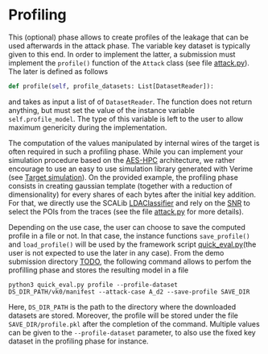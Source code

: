 # Profiling

This (optional) phase allows to create profiles of the leakage that can be used
afterwards in the attack phase. The variable key dataset is typically given to
this end. In order to implement the latter, a submission must implement the
`profile()` function of the `Attack` class (see file [attack.py](TODO)). The later is defined as follows
```python
def profile(self, profile_datasets: List[DatasetReader]):
```
and takes as input a list of of `DatasetReader`. The function does not return
anything, but must set the value of the instance variable `self.profile_model`. 
The type of this variable is left to the user to allow maximum genericity
during the implementation. 

The computation of the values manipulated by internal wires of the target is
often required in such a profiling phase. While you can implement your
simulation procedure based on the
[AES-HPC](https://github.com/simple-crypto/aes_hpc) architecture, we rather
encourage to use an easy to use simulation library generated with Verime (see
[Target simulation](./target_simulation.md)).  On the provided example, the
profiling phase consists in creating gaussian template (together with a
reduction of dimensionality) for every shares of each bytes after the initial
key addition. For that, we directly use the SCALib
[LDAClassifier](https://scalib.readthedocs.io/en/stable/source/_generated/scalib.modeling.LDAClassifier.html#scalib.modeling.LDAClassifier)
and rely on the [SNR](https://scalib.readthedocs.io/en/stable/source/_generated/scalib.metrics.SNR.html) to select the POIs from the traces
(see the file [attack.py](TODO) for more details).

Depending on the use case, the user can choose to save the computed profile in
a file or not.  In that case, the instance functions `save_profile()` and
`load_profile()` will be used by the framework script [quick_eval.py](TODO)(the
user is not expected to use the later in any case). 
From the demo submission directory [TODO](TODO), the following command allows to
perfom the profilling phase and stores the resulting model in a file
```
python3 quick_eval.py profile --profile-dataset DS_DIR_PATH/vk0/manifest --attack-case A_d2 --save-profile SAVE_DIR
```
Here, `DS_DIR_PATH` is the path to the directory where the downloaded datasets are stored.
Moreover, the profile will be stored under the file `SAVE_DIR/profile.pkl`
after the completion of the command.
Multiple values can be given to the `--profile-dataset` parameter, to also use
the fixed key dataset in the profiling phase for instance.
